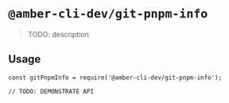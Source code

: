 # `@amber-cli-dev/git-pnpm-info`

> TODO: description

## Usage

```
const gitPnpmInfo = require('@amber-cli-dev/git-pnpm-info');

// TODO: DEMONSTRATE API
```
